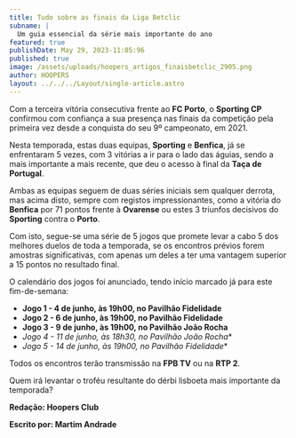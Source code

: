 ```yaml
---
title: Tudo sobre as finais da Liga Betclic
subname: |
  Um guia essencial da série mais importante do ano
featured: true
publishDate: May 29, 2023-11:05:96
published: true
image: /assets/uploads/hoopers_artigos_finaisbetclic_2905.png
author: HOOPERS
layout: ../../../Layout/single-article.astro
---
```

Com a terceira vitória consecutiva frente ao **FC Porto**, o **Sporting CP** confirmou com confiança a sua presença nas finais da competição pela primeira vez desde a conquista do seu 9º campeonato, em 2021.



Nesta temporada, estas duas equipas, **Sporting** e **Benfica**, já se enfrentaram 5 vezes, com 3 vitórias a ir para o lado das águias, sendo a mais importante a mais recente, que deu o acesso à final da **Taça de Portugal**.



Ambas as equipas seguem de duas séries iniciais sem qualquer derrota, mas acima disto, sempre com registos impressionantes, como a vitória do **Benfica** por 71 pontos frente à **Ovarense** ou estes 3 triunfos decisivos do **Sporting** contra o **Porto**.



Com isto, segue-se uma série de 5 jogos que promete levar a cabo 5 dos melhores duelos de toda a temporada, se os encontros prévios forem amostras significativas, com apenas um deles a ter uma vantagem superior a 15 pontos no resultado final.



O calendário dos jogos foi anunciado, tendo início marcado já para este fim-de-semana:



* **Jogo 1 - 4 de junho, às 19h00, no Pavilhão Fidelidade**
* **Jogo 2 - 6 de junho, às 19h00, no Pavilhão Fidelidade**
* **Jogo 3 - 9 de junho, às 19h00, no Pavilhão João Rocha**
* **Jogo 4* - 11 de junho, às 18h30, no Pavilhão João Rocha**
* **Jogo 5* - 14 de junho, às 19h00, no Pavilhão Fidelidade**



Todos os encontros terão transmissão na **FPB TV** ou na **RTP 2**.



Quem irá levantar o troféu resultante do dérbi lisboeta mais importante da temporada?



**Redação: Hoopers Club**

**Escrito por: Martim Andrade**